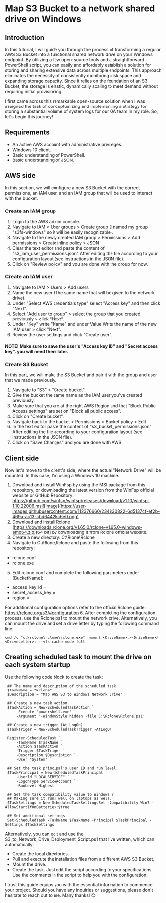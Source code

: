# Map S3 Bucket to a network shared drive on Windows
## Introduction
In this tutorial, I will guide you through the process of transforming a regular AWS S3 Bucket into a functional shared network drive on your Windows endpoint. By utilizing a few open-source tools and a straightforward PowerShell script, you can easily and affordably establish a solution for storing and sharing extensive data across multiple endpoints. This approach eliminates the necessity of consistently monitoring disk space and expanding storage capacity. Since it relies on the foundation of an S3 Bucket, the storage is elastic, dynamically scaling to meet demand without requiring initial provisioning.

I first came across this remarkable open-source solution when I was assigned the task of conceptualizing and implementing a strategy for storing a substantial volume of system logs for our QA team in my role. So, let's begin this journey!


## Requirements
- An active AWS account with administrative privileges.
- Windows 10 client.
- Basic understanding of PowerShell.
- Basic understanding of JSON.


## AWS side
In this section, we will configure a new S3 Bucket with the correct permissions, an IAM user, and an IAM group that will be used to interact with the bucket. 

### Create an IAM group
1. Login to the AWS admin console.
3. Navigate to IAM > User groups > Create group (I named my group "s3fs-windows" so it will be easily recognizable).
4. Navigate to the newly created IAM group > Permissions > Add permissions > Create inline policy > JSON
5. Clear the text editor and paste the content of "s3_iam_user_permissions.json" After editing the file according to your configuration layout (see instructions in the JSON file).
6. Click on "Review policy" and you are done with the group for now. 

### Create an IAM user
1. Navigate to IAM > Users > Add users 
2. Name the new user (The same name that will be given to the network drive).
3. Under "Select AWS credentials type" select "Access key" and then click "Next".
4. Select "Add user to group" > select the group that you created previously > click "Next".
5. Under "Key" write "Name" and under Value Write the name of the new IAM user > click "Next".
6. Review the user settings and click "Create user".
  
  #### NOTE! Make sure to save the user's "Access key ID" and "Secret access key". you will need them later.


### Create S3 Bucket
In this part, we will make the S3 Bucket and pair it with the group and user that we made previously.

1. Navigate to "S3" > "Create bucket".
2. Give the bucket the same name as the IAM user you've created previously.
3. Make sure that you are at the right AWS Region and that "Block Public Access settings" are set on "Block all public access".
4. Click on "Create bucket".
5. Navigate back to the bucket > Permissions > Bucket policy > Edit
6. In the text editor paste the content of "s3_bucket_permissions.json" After editing the file according to your configuration layout (see instructions in the JSON file). 
7. Click on "Save Changes" and you are done with AWS.


## Client side
Now let's move to the client's side, where the actual "Network Drive" will be mounted. In this case, I'm using a Windows 10 machine.

1. Download and install WinFsp by using the MSI package from this repository, or downloading the latest version from the WinFsp official website or GitHub Repository: https://github.com/winfsp/winfsp/releases/download/v1.10/winfsp-1.10.22006.msi![image](https://user-images.githubusercontent.com/112376660/234830822-6d51374f-ef2b-469a-ac13-cbd64425c6e0.png)
2. Download and install Rclone (https://downloads.rclone.org/v1.65.0/rclone-v1.65.0-windows-amd64.zip)[64 bit] by downloading it from Rclone official website.
3. Create a new directory: C:\Rlone\Rclone
4. Navigate to C:\Rlone\Rclone and paste the following from this repository:
  - rclone.conf
  - rclone.exe
5. Edit rclone.conf and complete the following parameters under [BucketName]:
  - access_key_id = 
  - secret_access_key = 
  - region = 


For additional configuration options refer to the official Rclone guide: 	https://rclone.org/s3/#configuration
 6. After completing the configuration process, use the Rclone.ps1 to mount the network drive.
  Alternatively, you can mount the drive and set a drive letter by typing the following command line:
  ```nh
  cmd /c "c:\rclone\rclone\rclone.exe"  mount <DriveName>:/<DriveName>/ <DriveLetter>: --vfs-cache-mode full 
  ```
 ## Creating scheduled task to mount the drive on each system startup
   Use the following code block to create the task:
   ```nh
   	## The name and description of the scheduled task.
    $TaskName = "Rclone"
    $Description = "Map AWS S3 to Windows Network Drive"
    
    ## Create a new task action
    $TaskAction = New-ScheduledTaskAction `
        -Execute 'powershell.exe' `
        -Argument '-WindowStyle hidden -file C:\Rclone\Rclone.ps1'
    
    ## Create a new trigger (At LogOn)
    $TaskTriger = New-ScheduledTaskTrigger -AtLogOn
    
    Register-ScheduledTask `
        -TaskName $TaskName `
        -Action $TaskAction `
        -Trigger $TaskTriger `
        -Description $Description `
        -User "System" `
    
    ## Set the task principal's user ID and run level.
    $TaskPrincipal = New-ScheduledTaskPrincipal `
        -UserId "LOCALSERVICE" `
        -LogonType ServiceAccount `
        -RunLevel Highest `
    
    ## Set the task compatibility value to Windows 7
    ## Making sure it runs well on laptops as well.
    $TaskSettings = New-ScheduledTaskSettingsSet -Compatibility Win7 -AllowStartIfOnBatteries:$true
    
    ## Set additional settings.
    Set-ScheduledTask -TaskName $TaskName -Principal $TaskPrincipal -Settings $TaskSettings
   ```

Alternatively, you can edit and use the S3_to_Network_Drive_Deployment_Script.ps1 that I've written, which can automatically:
- Create the local directories.
- Pull and execute the installation files from a different AWS S3 Bucket.
- Mount the drive. 
- Create the task.
Just edit the script according to your specifications. 
Use the comments in the script to help you with the configuration.  


I trust this guide equips you with the essential information to commence your project.
Should you have any inquiries or suggestions, please don't hesitate to reach out to me.
Many thanks! 😊



